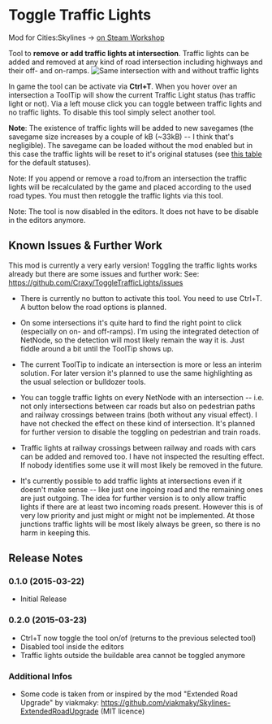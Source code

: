 Toggle Traffic Lights
=====================
Mod for Cities:Skylines
-> [on Steam Workshop](http://steamcommunity.com/sharedfiles/filedetails/?id=411833858)

Tool to **remove or add traffic lights at intersection**. Traffic lights can be added and removed at any kind of road intersection including highways and their off- and on-ramps.
![Same intersection with and without traffic lights](./docs/files/img/TrafficLightsVsNoTrafficLights.png)

In game the tool can be activate via **Ctrl+T**. When you hover over an intersection a ToolTip will show the current Traffic Light status (has traffic light or not). Via a left mouse click you can toggle between traffic lights and no traffic lights. To disable this tool simply select another tool.


**Note**: The existence of traffic lights will be added to new savegames (the savegame size increases by a couple of kB (~33kB) -- I think that's negligible). The savegame can be loaded without the mod enabled but in this case the traffic lights will be reset to it's original statuses (see [this table](https://www.reddit.com/r/CitiesSkylines/comments/2zp61z/i_made_a_table_chart_of_which_intersections/) for the default statuses).

Note: If you append or remove a road to/from an intersection the traffic lights will be recalculated by the game and placed according to the used road types. You must then retoggle the traffic lights via this tool.

Note: The tool is now disabled in the editors. It does not have to be disable in the editors anymore.

## Known Issues & Further Work
This mod is currently a very early version! Toggling the traffic lights works already but there are some issues and further work:
See: https://github.com/Craxy/ToggleTrafficLights/issues
* There is currently no button to activate this tool. You need to use Ctrl+T. A button below the road options is planned.
* On some intersections it's quite hard to find the right point to click (especially on on- and off-ramps). I'm using the integrated detection of NetNode, so the detection will most likely remain the way it is. Just fiddle around a bit until the ToolTip shows up.
* The current ToolTip to indicate an intersection is more or less an interim solution. For later version it's planned to use the same highlighting as the usual selection or bulldozer tools.

* You can toggle traffic lights on every NetNode with an intersection -- i.e. not only intersections between car roads but also on pedestrian paths and railway crossings between trains (both without any visual effect). I have not checked the effect on these kind of intersection. It's planned for further version to disable the toggling on pedestrian and train roads.
* Traffic lights at railway crossings between railway and roads with cars can be added and removed too. I have not inspected the resulting effect. If nobody identifies some use it will most likely be removed in the future.
* It's currently possible to add traffic lights at intersections even if it doesn't make sense -- like just one ingoing road and the remaining ones are just outgoing. The idea for further version is to only allow traffic lights if there are at least two incoming roads present. However this is of very low priority and just might or might not be implemented. At those junctions traffic lights will be most likely always be green, so there is no harm in keeping this.


## Release Notes
### 0.1.0 (2015-03-22)
* Initial Release

### 0.2.0 (2015-03-23)
* Ctrl+T now toggle the tool on/of (returns to the previous selected tool)
* Disabled tool inside the editors
* Traffic lights outside the buildable area cannot be toggled anymore



### Additional Infos
* Some code is taken from or inspired by the mod "Extended Road Upgrade" by viakmaky: https://github.com/viakmaky/Skylines-ExtendedRoadUpgrade (MIT licence)
